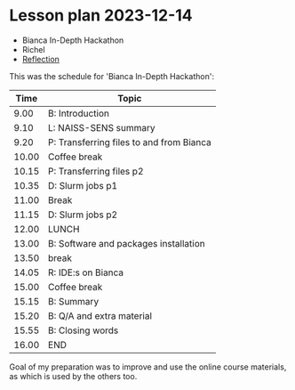 # Lesson plan 2023-12-14 

 * Bianca In-Depth Hackathon
 * Richel
 * [Reflection](../reflections/20231214_richel.md)

This was the schedule for 'Bianca In-Depth Hackathon':

Time |Topic
-----|--------------------------
9.00| B: Introduction
9.10| L: NAISS-SENS summary
9.20| P: Transferring files to and from Bianca
10.00| Coffee break
10.15| P: Transferring files p2
10.35| D: Slurm jobs p1
11.00| Break
11.15| D: Slurm jobs p2
12.00| LUNCH
13.00| B: Software and packages installation
13.50| break
14.05| R: IDE:s on Bianca
15.00| Coffee break
15.15| B: Summary
15.20| B: Q/A and extra material
15.55| B: Closing words
16.00| END

Goal of my preparation was to improve and use the online course
materials, as which is used by the others too.
